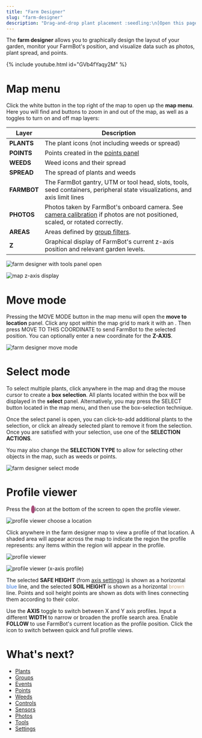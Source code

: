 ```yaml
---
title: "Farm Designer"
slug: "farm-designer"
description: "Drag-and-drop plant placement :seedling:\n[Open this page in the app](https://my.farm.bot/app/designer)"
---
```


The **farm designer** allows you to graphically design the layout of your garden, monitor your FarmBot's position, and visualize data such as photos, plant spread, and points.

{% include youtube.html id="GVb4fYaqy2M" %}

# Map menu
Click the white <i class='fa fa-arrow-left'></i> button in the top right of the map to open up the **map menu**. Here you will find <span class="fb-button fb-gray"><i class='fa fa-minus'></i></span> and <span class="fb-button fb-gray"><i class='fa fa-plus'></i></span> buttons to zoom in and out of the map, as well as a toggles to turn on and off map layers:

|Layer                         |Description                   |
|------------------------------|------------------------------|
|**PLANTS**                    |The plant icons (not including weeds or spread)
|**POINTS**                    |Points created in the [points panel](points.md)
|**WEEDS**                     |Weed icons and their spread
|**SPREAD**                    |The spread of plants and weeds
|**FARMBOT**                   |The FarmBot gantry, UTM or tool head, slots, tools, seed containers, peripheral state visualizations, and axis limit lines
|**PHOTOS**                    |Photos taken by FarmBot's onboard camera. See [camera calibration](photos/camera-calibration.md) if photos are not positioned, scaled, or rotated correctly.
|**AREAS**                     |Areas defined by [group filters](groups.md#filtering-by-location).
|**Z**                         |Graphical display of FarmBot's current z-axis position and relevant garden levels.


![farm designer with tools panel open](_images/farm_designer_with_tools_panel_open.png)

![map z-axis display](_images/map_z_display.png)

# Move mode
Pressing the <span class="fb-button fb-gray">MOVE MODE</span> button in the map menu will open the **move to location** panel. Click any spot within the map grid to mark it with an <i class='fa fa-times'></i>. Then press <span class="fb-button fb-gray">MOVE TO THIS COORDINATE</span> to send FarmBot to the selected position. You can optionally enter a new coordinate for the **Z-AXIS**.

![farm designer move mode](_images/farm_designer_move_mode.png)

# Select mode
To select multiple plants, click anywhere in the map and drag the mouse cursor to create a **box selection**. All plants located within the box will be displayed in the **select** panel. Alternatively, you may press the <span class="fb-button fb-gray">SELECT</span> button located in the map menu, and then use the box-selection technique.

Once the select panel is open, you can click-to-add additional plants to the selection, or click an already selected plant to remove it from the selection. Once you are satisfied with your selection, use one of the **SELECTION ACTIONS**.

You may also change the **SELECTION TYPE** to allow for selecting other objects in the map, such as weeds or points.

![farm designer select mode](_images/farm_designer_select_mode.png)

# Profile viewer
Press the <span style="color: white; background: #a64d79; border-radius: 50%; font-size: 0.75rem; padding: 3px 5px"><i class='fa fa-area-chart'></i></span> icon at the bottom of the screen to open the profile viewer.

![profile viewer choose a location](_images/profile_viewer_choose_a_location.png)

Click anywhere in the farm designer map to view a profile of that location.
A shaded area will appear across the map to indicate the region the profile represents: any items within the region will appear in the profile.

![profile viewer](_images/profile_viewer.png)

![profile viewer (x-axis profile)](_images/profile_viewer_x.png)

The selected **SAFE HEIGHT** (from [axis settings](settings/axes.md#safe-height)) is shown as a horizontal <span style="color: #3377dd">blue</span> line, and the selected **SOIL HEIGHT** is shown as a horizontal <span style="color: #ccaa88">brown</span> line.
Points and soil height points are shown as dots with lines connecting them according to their color.

Use the **AXIS** toggle to switch between X and Y axis profiles.
Input a different **WIDTH** to narrow or broaden the profile search area.
Enable **FOLLOW** to use FarmBot's current location as the profile position.
Click the <i class='fa fa-chevron-up'></i> icon to switch between quick and full profile views.

# What's next?

 * [Plants](plants.md)
 * [Groups](groups.md)
 * [Events](events.md)
 * [Points](points.md)
 * [Weeds](weeds.md)
 * [Controls](controls.md)
 * [Sensors](sensors.md)
 * [Photos](photos.md)
 * [Tools](tools.md)
 * [Settings](settings.md)
